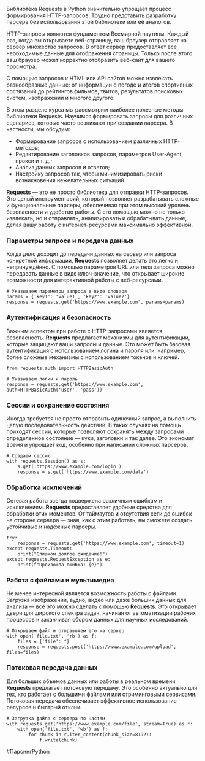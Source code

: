 Библиотека Requests в Python значительно упрощает процесс формирования HTTP-запросов. Трудно представить разработку парсера без использования этой библиотеки или её аналогов.

HTTP-запросы являются фундаментом Всемирной паутины. Каждый раз, когда вы открываете веб-страницу, ваш браузер отправляет на сервер множество запросов. В ответ сервер предоставляет все необходимые данные для отображения страницы. Только после этого ваш браузер может корректно отобразить веб-сайт для вашего просмотра.

С помощью запросов к HTML или API сайтов можно извлекать разнообразные данные: от информации о погоде и итогов спортивных состязаний до рейтингов фильмов, твитов, результатов поисковых систем, изображений и многого другого.

В этом разделе курса мы рассмотрим наиболее полезные методы библиотеки Requests. Научимся формировать запросы для различных сценариев, которые часто возникают при создании парсера. В частности, мы обсудим:

- Формирование запросов с использованием различных HTTP-методов;
- Редактирование заголовков запросов, параметров User-Agent, прокси и т. д.;
- Анализ данных запросов и ответов;
- Настройку запросов так, чтобы минимизировать риски возникновения нежелательных ситуаций.

**Requests** — это не просто библиотека для отправки HTTP-запросов. Это целый инструментарий, который позволяет разрабатывать сложные и функциональные парсеры, обеспечивая при этом высокий уровень безопасности и удобство работы. С его помощью можно не только извлекать, но и отправлять, анализировать и обрабатывать данные, делая вашу работу с интернет-ресурсами максимально эффективной.

### Параметры запроса и передача данных

Когда дело доходит до передачи данных на сервер или запроса конкретной информации, **Requests** позволяет делать это легко и непринуждённо. С помощью параметров URL или тела запроса можно передавать данные в виде ключ-значение, что открывает широкие возможности для интерактивной работы с веб-ресурсами.

```
# Указываем параметры запроса в виде словаря
params = {'key1': 'value1', 'key2': 'value2'}
response = requests.get('https://www.example.com', params=params)
```

### Аутентификация и безопасность

Важным аспектом при работе с HTTP-запросами является безопасность. **Requests** предлагает механизмы для аутентификации, которые защищают ваши запросы и данные. Это может быть базовая аутентификация с использованием логина и пароля или, например, более сложные механизмы с использованием токенов и ключей.

```
from requests.auth import HTTPBasicAuth

# Указываем логин и пароль
response = requests.get('https://www.example.com', auth=HTTPBasicAuth('user', 'pass'))
```

### Сессии и сохранение состояния

Иногда требуется не просто отправить одиночный запрос, а выполнить целую последовательность действий. В таких случаях на помощь приходят сессии, которые позволяют сохранять между запросами определенное состояние — куки, заголовки и так далее. Это экономит время и упрощает код, особенно при написании сложных парсеров.

```
# Создаем сессию
with requests.Session() as s:
    s.get('https://www.example.com/login')
    response = s.get('https://www.example.com/data')
```

### Обработка исключений

Сетевая работа всегда подвержена различным ошибкам и исключениям. **Requests** предоставляет удобные средства для обработки этих моментов. От таймаутов и отсутствия сети до ошибок на стороне сервера — зная, как с этим работать, вы сможете создать устойчивые и надёжные парсеры.

```
try:
    response = requests.get('https://www.example.com', timeout=1)
except requests.Timeout:
    print("Слишком долгое ожидание!")
except requests.RequestException as e:
    print(f"Произошла ошибка: {e}")
```

### Работа с файлами и мультимедиа

Не менее интересной является возможность работы с файлами. Загрузка изображений, аудио, видео или даже больших данных для анализа — всё это можно сделать с помощью **Requests**. Это открывает двери для широкого спектра задач, начиная от автоматизации рабочих процессов и заканчивая сбором данных для научных исследований.

```
# Открываем файл и отправляем его на сервер
with open('file.txt', 'rb') as f:
    files = {'file': f}
    response = requests.post('https://www.example.com/upload', files=files)
```

### Потоковая передача данных

Для больших объемов данных или работы в реальном времени **Requests** предлагает потоковую передачу. Это особенно актуально для тех, кто работает с большими файлами или стриминговыми сервисами. Потоковая передача обеспечивает эффективное использование ресурсов и быстрый отклик.

```
# Загрузка файла с сервера по частям
with requests.get('https://www.example.com/file', stream=True) as r:
    with open('file.txt', 'wb') as f:
        for chunk in r.iter_content(chunk_size=8192):
            f.write(chunk)
```

#ПарсингPython 